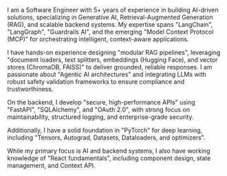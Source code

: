I am a Software Engineer with 5+ years of experience in building AI-driven solutions, specializing in Generative AI, Retrieval-Augmented Generation (RAG), and scalable backend systems. My expertise spans "LangChain", "LangGraph", "Guardrails AI", and the emerging "Model Context Protocol (MCP)" for orchestrating intelligent, context-aware applications.

I have hands-on experience designing "modular RAG pipelines", leveraging "document loaders, text splitters, embeddings (Hugging Face), and vector stores (ChromaDB, FAISS)" to deliver grounded, reliable responses. I am passionate about "Agentic AI architectures" and integrating LLMs with robust safety validation frameworks to ensure compliance and trustworthiness.

On the backend, I develop "secure, high-performance APIs" using "FastAPI", "SQLAlchemy", and "OAuth 2.0", with strong focus on maintainability, structured logging, and enterprise-grade security. 

Additionally, I have a solid foundation in "PyTorch" for deep learning, including "Tensors, Autograd, Datasets, Dataloaders, and optimizers".

While my primary focus is AI and backend systems, I also have working knowledge of "React fundamentals", including component design, state management, and Context API.